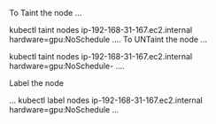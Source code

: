 To Taint the node
...

kubectl taint nodes ip-192-168-31-167.ec2.internal  hardware=gpu:NoSchedule
....
To UNTaint the node
...

kubectl taint nodes ip-192-168-31-167.ec2.internal  hardware=gpu:NoSchedule-
....

Label the node

...
kubectl label nodes ip-192-168-31-167.ec2.internal  hardware=gpu:NoSchedule
...
